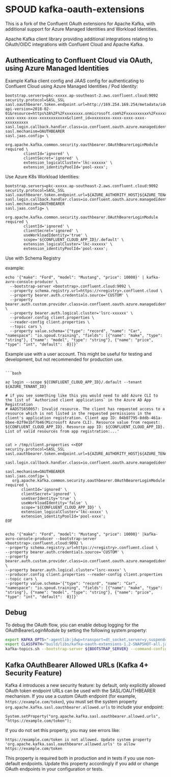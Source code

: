 # SPOUD kafka-oauth-extensions

This is a fork of the Confluent OAuth extensions for Apache Kafka, with additional support for Azure Managed Identities and Workload Identities.

Apache Kafka client library providing additional integrations relating to OAuth/OIDC integrations with Confluent Cloud and Apache Kafka.

## Authenticating to Confluent Cloud via OAuth, using Azure Managed Identities

Example Kafka client config and JAAS config for authenticating to Confluent Cloud using Azure Managed Identities / Pod Identity:

```
bootstrap.servers=pkc-xxxxx.ap-southeast-2.aws.confluent.cloud:9092
security.protocol=SASL_SSL
sasl.oauthbearer.token.endpoint.url=http://169.254.169.254/metadata/identity/oauth2/token?api-version=2018-02-01&resource=https%3A%2F%2Fxxxxxxxx.onmicrosoft.com%2Fxxxxxxxxxx%2Fxxxxxxxx-xxxx-xxxx-xxxx-xxxxxxxxxxxx&client_id=xxxxxxxx-xxxx-xxxx-xxxx-xxxxxxxxxx
sasl.login.callback.handler.class=io.confluent.oauth.azure.managedidentity.OAuthBearerLoginCallbackHandler
sasl.mechanism=OAUTHBEARER
sasl.jaas.config= \
	org.apache.kafka.common.security.oauthbearer.OAuthBearerLoginModule required \
		clientId='ignored' \
		clientSecret='ignored' \
		extension_logicalCluster='lkc-xxxxxx' \
		extension_identityPoolId='pool-xxxx';
```

Use Azure K8s Workload Identities:

```
bootstrap.servers=pkc-xxxxx.ap-southeast-2.aws.confluent.cloud:9092
security.protocol=SASL_SSL
sasl.oauthbearer.token.endpoint.url=${AZURE_AUTHORITY_HOST}${AZURE_TENANT_ID}/oauth2/v2.0/token
sasl.login.callback.handler.class=io.confluent.oauth.azure.managedidentity.OAuthBearerLoginCallbackHandler
sasl.mechanism=OAUTHBEARER
sasl.jaas.config= \
	org.apache.kafka.common.security.oauthbearer.OAuthBearerLoginModule required \
		clientId='ignored' \
		clientSecret='ignored' \
		useWorkloadIdentity='true' \
        scope='${CONFLUENT_CLOUD_APP_ID}/.default' \
		extension_logicalCluster='lkc-xxxxxx' \
		extension_identityPoolId='pool-xxxx';
```



Use with Schema Registry

example:
```
echo '{"make": "Ford", "model": "Mustang", "price": 10000}' | kafka-avro-console-producer \
  --bootstrap-server <bootstrap>.confluent.cloud:9092 \
  --property schema.registry.url=https://<registry>.confluent.cloud \
  --property bearer.auth.credentials.source='CUSTOM' \
  --property bearer.auth.custom.provider.class=io.confluent.oauth.azure.managedidentity.RegistryBearerAuthCredentialProvider \
  --property bearer.auth.logical.cluster='lsrc-xxxxxx' \
  --producer.config client.properties \
  --reader-config client.properties \
  --topic cars \
  --property value.schema='{"type": "record", "name": "Car", "namespace": "io.spoud.training", "fields": [{"name": "make", "type": "string"}, {"name": "model", "type": "string"}, {"name": "price", "type": "int", "default":  0}]}'
```


Example use with a user account. This might be useful for testing and development, but not recommended for production use.

```properties

```bash

az login --scope ${CONFLUENT_CLOUD_APP_ID}/.default --tenant ${AZURE_TENANT_ID}

# if you see something like this you would need to add Azure CLI to the list of `Authorized client applications` in the Azure AD App Registration
# AADSTS650057: Invalid resource. The client has requested access to a resource which is not listed in the requested permissions in the client's application registration. Client app ID: 04b07795-8ddb-461a-bbee-02f9e1bf7b46(Microsoft Azure CLI). Resource value from request: ${CONFLUENT_CLOUD_APP_ID}. Resource app ID: ${CONFLUENT_CLOUD_APP_ID}. List of valid resources from app registration:...'


cat > /tmp/client.properties <<EOF
security.protocol=SASL_SSL
sasl.oauthbearer.token.endpoint.url=${AZURE_AUTHORITY_HOST}${AZURE_TENANT_ID}/oauth2/v2.0/token

sasl.login.callback.handler.class=io.confluent.oauth.azure.managedidentity.OAuthBearerLoginCallbackHandler

sasl.mechanism=OAUTHBEARER
sasl.jaas.config= \
   org.apache.kafka.common.security.oauthbearer.OAuthBearerLoginModule required \
       clientId='ignored' \
       clientSecret='ignored' \
       useUserIdentity='true' \
       useWorkloadIdentity='false' \
       scope='${CONFLUENT_CLOUD_APP_ID}' \
       extension_logicalCluster='lkc-xxxxx' \
       extension_identityPoolId='pool-xxxx';
EOF


echo '{"make": "Ford", "model": "Mustang", "price": 10000}' |kafka-avro-console-producer --bootstrap-server <bootstrap>.confluent.cloud:9092 \
--property schema.registry.url=https://<registry>.confluent.cloud \
--property bearer.auth.credentials.source='CUSTOM' \
--property bearer.auth.custom.provider.class=io.confluent.oauth.azure.managedidentity.RegistryBearerAuthCredentialProvider \
--property bearer.auth.logical.cluster='lsrc-xxxxx' \
--producer.config client.properties --reader-config client.properties --topic cars \
--property value.schema='{"type": "record", "name": "Car", "namespace": "io.spoud.training", "fields": [{"name": "make", "type": "string"}, {"name": "model", "type": "string"}, {"name": "price", "type": "int", "default":  0}]}'

```


## Debug

To debug the OAuth flow, you can enable debug logging for the OAuthBearerLoginModule by setting the following system property:

```bash
export KAFKA_OPTS="-agentlib:jdwp=transport=dt_socket,server=y,suspend=y,address=*:5005 -Dorg.apache.kafka.sasl.oauthbearer.allowed.urls=${AZURE_AUTHORITY_HOST}${AZURE_TENANT_ID}/oauth2/v2.0/token"
export CLASSPATH="build/libs/kafka-oauth-extensions-1.2-SNAPSHOT-all.jar"
kafka-topics.sh --bootstrap-server ${BOOTSTRAP_SERVER} --command-config /tmp/client.properties --list
```

## Kafka OAuthBearer Allowed URLs (Kafka 4+ Security Feature)

Kafka 4 introduces a new security feature: by default, only explicitly allowed OAuth token endpoint URLs can be used with the SASL/OAUTHBEARER mechanism. If you use a custom OAuth endpoint (for example, `https://example.com/token`), you must set the system property `org.apache.kafka.sasl.oauthbearer.allowed.urls` to include your endpoint:

```
System.setProperty("org.apache.kafka.sasl.oauthbearer.allowed.urls", "https://example.com/token");
```

If you do not set this property, you may see errors like:

```
https://example.com/token is not allowed. Update system property 'org.apache.kafka.sasl.oauthbearer.allowed.urls' to allow https://example.com/token
```

This property is required both in production and in tests if you use non-default endpoints. Update this property accordingly if you add or change OAuth endpoints in your configuration or tests.
